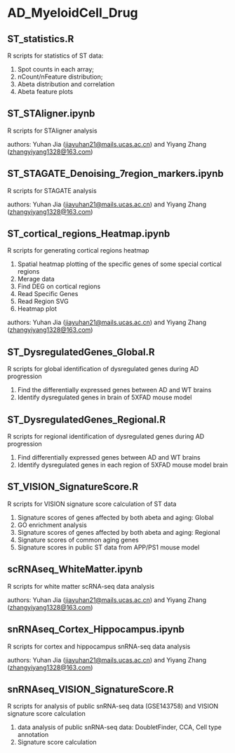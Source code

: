 # AD_MyeloidCell_Drug
## ST_statistics.R
R scripts for statistics of ST data:
1) Spot counts in each array;
2) nCount/nFeature distribution;
3) Abeta distribution and correlation
4) Abeta feature plots
## ST_STAligner.ipynb
R scripts for STAligner analysis

authors: Yuhan Jia (jiayuhan21@mails.ucas.ac.cn) and Yiyang Zhang (zhangyiyang1328@163.com)
## ST_STAGATE_Denoising_7region_markers.ipynb
R scripts for STAGATE analysis

authors: Yuhan Jia (jiayuhan21@mails.ucas.ac.cn) and Yiyang Zhang (zhangyiyang1328@163.com)
## ST_cortical_regions_Heatmap.ipynb
R scripts for generating cortical regions heatmap  
1) Spatial heatmap plotting of the specific genes of some special cortical regions
2) Merage data
3) Find DEG on cortical regions
4) Read Specific Genes
5) Read Region SVG
6) Heatmap plot

authors: Yuhan Jia (jiayuhan21@mails.ucas.ac.cn) and Yiyang Zhang (zhangyiyang1328@163.com)
## ST_DysregulatedGenes_Global.R
R scripts for global identification of dysregulated genes during AD progression
1) Find the differentially expressed genes between AD and WT brains
2) Identify dysregulated genes in brain of 5XFAD mouse model
## ST_DysregulatedGenes_Regional.R
R scripts for regional identification of dysregulated genes during AD progression
1) Find differentially expressed genes between AD and WT brains
2) Identify dysregulated genes in each region of 5XFAD mouse model brain
## ST_VISION_SignatureScore.R
R scripts for VISION signature score calculation of ST data
1) Signature scores of genes affected by both abeta and aging: Global
2) GO enrichment analysis
3) Signature scores of genes affected by both abeta and aging: Regional
4) Signature scores of common aging genes
5) Signature scores in public ST data from APP/PS1 mouse model
## scRNAseq_WhiteMatter.ipynb
R scripts for white matter scRNA-seq data analysis

authors: Yuhan Jia (jiayuhan21@mails.ucas.ac.cn) and Yiyang Zhang (zhangyiyang1328@163.com)
## snRNAseq_Cortex_Hippocampus.ipynb
R scripts for cortex and hippocampus snRNA-seq data analysis

authors: Yuhan Jia (jiayuhan21@mails.ucas.ac.cn) and Yiyang Zhang (zhangyiyang1328@163.com)
## snRNAseq_VISION_SignatureScore.R
R scripts for analysis of public snRNA-seq data (GSE143758) and VISION signature score calculation
1) data analysis of public snRNA-seq data: DoubletFinder, CCA, Cell type annotation
2) Signature score calculation
